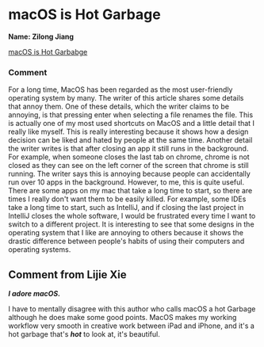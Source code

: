 # macOS is Hot Garbage #

**Name: Zilong Jiang**

[macOS is Hot Garbabge](https://medium.com/@sergiointoronto/macos-is-hot-garbage-6f3909835b0f)

### Comment ###
For a long time, MacOS has been regarded as the most user-friendly operating system by many. The writer of this article shares some details that annoy them. One of these details, which the writer claims to be annoying, is that pressing enter when selecting a file renames the file. This is actually one of my most used shortcuts on MacOS and a little detail that I really like myself. This is really interesting because it shows how a design decision can be liked and hated by people at the same time. Another detail the writer writes is that after closing an app it still runs in the background. For example, when someone closes the last tab on chrome, chrome is not closed as they can see on the left corner of the screen that chrome is still running. The writer says this is annoying because people can accidentally run over 10 apps in the background. However, to me, this is quite useful. There are some apps on my mac that take a long time to start, so there are times I really don't want them to be easily killed. For example, some IDEs take a long time to start, such as IntelliJ, and if closing the last project in IntelliJ closes the whole software, I would be frustrated every time I want to switch to a different project. It is interesting to see that some designs in the operating system that I like are annoying to others because it shows the drastic difference between people's habits of using their computers and operating systems.

## Comment from Lijie Xie ##
***I adore macOS.***

I have to mentally disagree with this author who calls macOS a hot Garbage although he does make some good points. MacOS makes my working workflow very smooth in creative work between iPad and iPhone, and it's a hot garbage that's **_hot_** to look at, it's beautiful.
